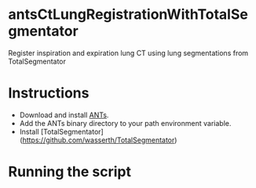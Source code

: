 # antsCtLungRegistrationWithTotalSegmentator

Register inspiration and expiration lung CT using lung segmentations from TotalSegmentator

# Instructions
* Download and install [ANTs](https://github.com/stnava/ANTs).
* Add the ANTs binary directory to your path environment variable.
* Install [TotalSegmentator] (https://github.com/wasserth/TotalSegmentator)

# Running the script




